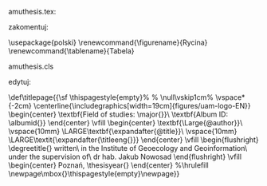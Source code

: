 amuthesis.tex:

zakomentuj:

\usepackage{polski}
\renewcommand{\figurename}{Rycina}
\renewcommand{\tablename}{Tabela}

amuthesis.cls

edytuj:

\def\titlepage{{\sf
    \thispagestyle{empty}%
    % \null\vskip1cm%
    \vspace*{-2cm}
    \centerline{\includegraphics[width=19cm]{figures/uam-logo-EN}}
    \begin{center}
    \textbf{Field of studies: \major{}}\\
    \textbf{Album ID: \albumid{}}
    \end{center}
    \vfill
    \begin{center}
        \textbf{\Large{\@author}}\\
        \vspace{10mm}
        \LARGE\textbf{\expandafter{\@title}}\\
        \vspace{10mm}
        \LARGE\textit{\expandafter{\titleeng{}}}
    \end{center}
    \vfill
    \begin{flushright}
        \degreetitle{} written\\
        in the Institute of Geoecology and Geoinformation\\
        under the supervision of\\
        dr hab. Jakub Nowosad
    \end{flushright}
    \vfill
    \begin{center}
        Poznań, \thesisyear{}
    \end{center}
    %\hrulefill
    \newpage\mbox{}\thispagestyle{empty}\newpage}}
